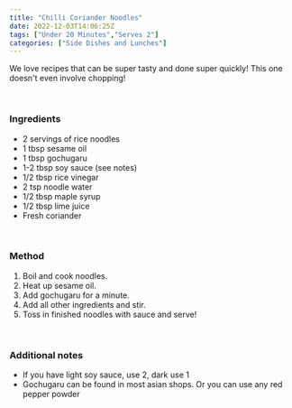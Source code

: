 ```yaml
---
title: "Chilli Coriander Noodles"
date: 2022-12-03T14:06:25Z
tags: ["Under 20 Minutes","Serves 2"]
categories: ["Side Dishes and Lunches"]
---
```

We love recipes that can be super tasty and done super quickly! This one doesn't even involve chopping!
&nbsp;

&nbsp;
### Ingredients
* 2 servings of rice noodles
* 1 tbsp sesame oil
* 1 tbsp gochugaru
* 1-2 tbsp soy sauce (see notes)
* 1/2 tbsp rice vinegar
* 2 tsp noodle water
* 1/2 tbsp maple syrup
* 1/2 tbsp lime juice
* Fresh coriander
&nbsp;

&nbsp;
### Method
1. Boil and cook noodles.
2. Heat up sesame oil.
3. Add gochugaru for a minute.
4. Add all other ingredients and stir.
5. Toss in finished noodles with sauce and serve!
&nbsp;

&nbsp;
### Additional notes
* If you have light soy sauce, use 2, dark use 1
* Gochugaru can be found in most asian shops. Or you can use any red pepper powder

